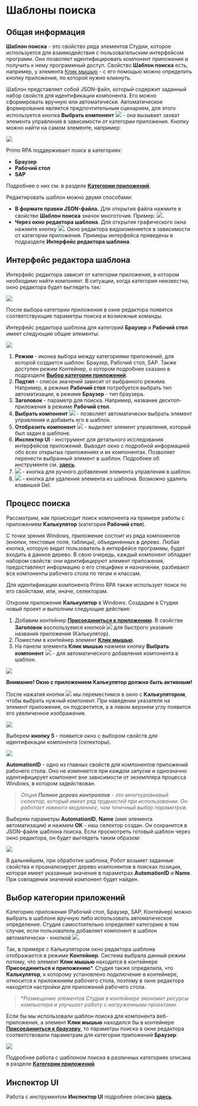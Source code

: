 # Шаблоны поиска

## Общая информация

**Шаблон поиска** - это свойство ряда элементов Студии, которое используется для взаимодействия с пользовательским интерфейсом программ. Оно позволяет идентифицировать компонент приложения и получить к нему программный доступ. Свойство **Шаблон поиска** есть, например, у элемента [Клик мышью](https://docs.primo-rpa.ru/primo-rpa/g_elements/osnovnye-elementy/els_uiinteraction/el_click) - с его помощью можно определить кнопку приложения, по которой нужно кликнуть. 

Шаблон представляет собой JSON-файл, который содержит заданный набор свойств для идентификации компонента. Его можно сформировать вручную или автоматически. Автоматическое формирование является предпочтительным сценарием, для этого используется кнопка **Выбрать компонент** ![](<../../../.gitbook/assets/image (794).png>) - она вызывает захват элемента управления в зависимости от категории приложения. Кнопку можно найти на самом элементе, например:

![](<../../../.gitbook/assets/Клик мышью. Волшебная палочка.png>)

Primo RPA поддерживает поиск в категориях:

* **Браузер**
* **Рабочий стол**
* **SAP** 

Подробнее о них см. в разделе [**Категории приложений**](ССЫЛКА). 

Редактировать шаблон можно двумя способами:
* **В формате правки JSON-файла.** Для открытия файла нажмите в свойстве **Шаблон поиска** значок многоточия. Пример: ![](<../../../.gitbook/assets/Шаблон поиска. Многоточие (2).png>). 
* **Через окно редактора шаблона**. Для открытия графического окна нажмите кнопку ![](<../../../.gitbook/assets/image (516) (1) (2) (1) (1) (2) (2).png>). Окно редактора видоизменяется в зависимости от категории приложения. Примеры интерфейса приведены в подразделе **Интерфейс редактора шаблона**.

## Интерфейс редактора шаблона

Интерфейс редактора зависит от категории приложения, в котором необходимо найти компонент. В ситуации, когда категория неизвестна, окно редактора будет выглядеть так:

![](<../../../.gitbook/assets/Шаблон поиска. Неизвестно.png>)

После выбора категории приложения в окне редактора появятся соответствующие параметры поиска и возможные команды.

Интерфейс редактора шаблона для категорий **Браузер** и **Рабочий стол** имеет следующие общие элементы:

![](<../../../.gitbook/assets/Шаблон поиска. Интерфейс, общее.png>)

1. **Режим** - иконка выбора между категориями приложений, для которой создается шаблон: Браузер, Рабочий стол, SAP. Также доступен режим Контейнер, о котором подробнее сказано в подразделе [**Выбор категории приложений**](ССЫЛКА).
2. **Подтип** - список значений зависит от выбранного режима. Например, в режиме **Рабочий стол** потребуется выбрать тип автоматизации, в режиме **Браузер** - тип браузера.
3. **Заголовок** - параметр для поиска. Например, название десктоп-приложения в режиме **Рабочий стол**.
4. **Выбрать компонент** ![](<../../../.gitbook/assets/image (794).png>) - позволяет автоматически выбрать элемент управления и добавить его в шаблон.
5. **Отобразить компонент** ![](<../../../.gitbook/assets/15 (1) (1) (1) (1).png>) - выделяет элемент управления, который был задан в шаблоне.
6. **Инспектор UI** - инструмент для детального исследования интерфейсов приложений. Выводит окно с подробной информацией обо всех открытых приложениях и их компонентах. Позволяет перенести выбранный элемент в шаблон. Подробнее об инструменте см. [**здесь**](https://docs.primo-rpa.ru/primo-rpa/primo-studio/instrumenty/uiexplorer). 
7. ![](<../../../.gitbook/assets/12 (2) (3) (1) (1) (1).png>) - кнопка для ручного добавления элемента управления в шаблон.
8. ![](<../../../.gitbook/assets/13 (1) (1) (2) (1) (1) (1).png>) - кнопка для удаления элемента из шаблона. Возможно удалить клавишей Del.


## Процесс поиска

Рассмотрим, как происходит поиск компонента на примере работы с приложением **Калькулятор** (категория **Рабочий стол**).

С точки зрения Windows, приложение состоит из ряда компонентов (кнопки, текстовые поля, таблицы), объединенных в дерево. Любая кнопка, которую видит пользователь в интерфейсе программы, будет входить в данное дерево. В свою очередь, каждый компонент обладает набором свойств: они идентифицируют элемент приложения, предоставляют информацию о его специфике и назначении, разбивают все компоненты рабочего стола по тегам и классам.

Для идентификации компонента Primo RPA также использует поиск по его свойствам, или, иначе, селекторам. 

Откроем приложение **Калькулятор** в Windows. Создадим в Студии новый проект и выполним следующие действия:
1. Добавим контейнер [**Присоединиться к приложению**](https://docs.primo-rpa.ru/primo-rpa/g_elements/osnovnye-elementy/els_desktop/el_desktop_attach). В свойстве **Заголовок** воспользуемся кнопкой ![](<../../../.gitbook/assets/image (794).png>) для быстрого указания названия приложения (Калькулятор).
2. Поместим в контейнер элемент [**Клик мышью**](https://docs.primo-rpa.ru/primo-rpa/g_elements/osnovnye-elementy/els_uiinteraction/el_click). 
3. На панели элемента **Клик мышью** нажмем кнопку **Выбрать компонент** ![](<../../../.gitbook/assets/image (794).png>) - для автоматического добавления компонента в шаблон. 

![](<../../../.gitbook/assets/Шаблон поиска. Калькулятор.png>)
 
**Внимание! Окно с приложением **Калькулятор** должно быть активным!**

После нажатия кнопки ![](<../../../.gitbook/assets/image (794).png>) мы переместимся в окно с **Калькулятором**, чтобы выбрать нужный компонент. При наведении указателя на элемент приложения, он подсветится, а в левом верхнем углу появится его увеличенное изображение. 

![](<../../../.gitbook/assets/Шаблон поиска. Выбор кнопки в Калькуляторе.png>)

Выберем **кнопку 5** - появится окно с выбором свойств для идентификации компонента (селекторы).

![](<../../../.gitbook/assets/Селекторы калькулятора.png>)

**AutomationID** - одно из главных свойств для компонентов приложений рабочего стола. Оно не изменяется при каждом запуске и однозначно идентифицирует компонент вне зависимости от экземпляра процесса Windows, в котором задействован. 

> *Опция **Полное дерево контроллов** - это многоуровневый селектор, который имеет ряд трудностей при использовании. Он работает намного медленнее, чем точечный выбор параметров.*

Выберем параметры **AutomationID**, **Name** (имя элемента автоматизации) и нажмем **ОК** - наш селектор создан. Он сохранится в JSON-файле шаблона поиска. Если просмотреть готовый шаблон через окно редактора, он будет выглядеть таким образом:

![](<../../../.gitbook/assets/Шаблон поиска. Контейнер.png>)

В дальнейшем, при обработке шаблона, Робот возьмет заданные свойства и проанализирует дерево компонентов в поисках позиции, которая имеет указанные значения в параметрах **AutomationID** и **Name**. При совпадении значений компонент будет найден.  

## Выбор категории приложений

Категорию приложения (Рабочий стол, Браузер, SAP, Контейнер) можно выбрать в шаблоне вручную либо использовать автоматическое определение. Студия самостоятельно определяет категорию в том случае, если пользователь добавляет компонент в шаблон автоматически - кнопкой ![](<../../../.gitbook/assets/image (794).png>). 

Так, в примере с Калькулятором окно редактора шаблона отображается в режиме **Контейнер**. Система выбрала данный режим потому, что элемент **Клик мышью** находится в контейнере **Присоединиться к приложению**\*. Студия также определила, что **Калькулятор**, к которому установлено подключение в контейнере, относится к приложениям рабочего стола, поэтому в окне редактора находятся настройки для приложений рабочего стола. 

> \**Размещение элементов Студии в контейнере экономит ресурсы компьютера и улучшает работу с нагруженными проектами.*

Если бы мы использовали шаблон поиска для компонента веб-приложения, а элемент **Клик мышью** находился бы в контейнере [**Присоединиться к браузеру**](https://docs.primo-rpa.ru/primo-rpa/g_elements/osnovnye-elementy/els_browser/el_browser_attach), то параметры поиска в окне редактора соответствовали параметрам для категории приложений **Браузер**:

![](<../../../.gitbook/assets/Контейнер. Браузер.png>)

Подробнее работа с шаблоном поиска в различных категориях описана в разделе [**Категории приложений**](ССЫЛКА). 

## Инспектор UI

Работа с инструментом **Инспектор UI** подробнее описана [**здесь**](https://docs.primo-rpa.ru/primo-rpa/primo-studio/instrumenty/uiexplorer). 

